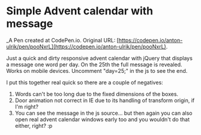 # Simple Advent calendar with message
 _A Pen created at CodePen.io. Original URL: [https://codepen.io/anton-ulrik/pen/pooNxrL](https://codepen.io/anton-ulrik/pen/pooNxrL).

 Just a quick and dirty responsive advent calendar with jQuery that displays a message one word per day. On the 25th the full message is revealed. Works on mobile devices. Uncomment "day=25;" in the js to see the end.

I put this together real quick so there are a couple of negatives:
1) Words can't be too long due to the fixed dimensions of the boxes.
2) Door animation not correct in IE due to its handling of transform origin, if I'm right?
3) You can see the message in the js source... but then again you can also open real advent calendar windows early too and you wouldn't do that either, right? :p